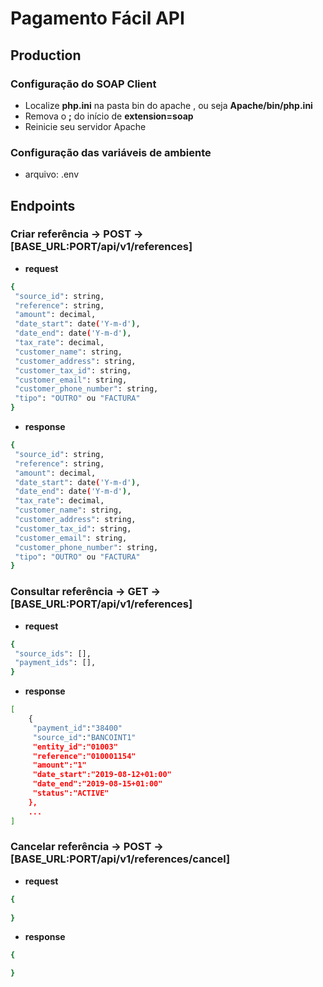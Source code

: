 # Pagamento Fácil API

## Production

### Configuração do SOAP Client

- Localize **php.ini** na pasta bin do apache , ou seja **Apache/bin/php.ini**
- Remova o **;** do início de **extension=soap**
- Reinicie seu servidor Apache

### Configuração das variáveis de ambiente

- arquivo: .env

## Endpoints

### Criar referência -> **POST** -> [BASE_URL:PORT/api/v1/references]

- **request**

```sh request
{
 "source_id": string,
 "reference": string,
 "amount": decimal,
 "date_start": date('Y-m-d'),
 "date_end": date('Y-m-d'),
 "tax_rate": decimal,
 "customer_name": string,
 "customer_address": string,
 "customer_tax_id": string,
 "customer_email": string,
 "customer_phone_number": string,
 "tipo": "OUTRO" ou "FACTURA"
}
```

- **response**

```sh
{
 "source_id": string,
 "reference": string,
 "amount": decimal,
 "date_start": date('Y-m-d'),
 "date_end": date('Y-m-d'),
 "tax_rate": decimal,
 "customer_name": string,
 "customer_address": string,
 "customer_tax_id": string,
 "customer_email": string,
 "customer_phone_number": string,
 "tipo": "OUTRO" ou "FACTURA"
}
```

### Consultar referência -> **GET** -> [BASE_URL:PORT/api/v1/references]

- **request**

```sh request
{
 "source_ids": [],
 "payment_ids": [],
}
```

- **response**

```sh
[
    {
     "payment_id":"38400"
     "source_id":"BANCOINT1"
     "entity_id":"01003"
     "reference":"010001154"
     "amount":"1"
     "date_start":"2019-08-12+01:00"
     "date_end":"2019-08-15+01:00"
     "status":"ACTIVE"
    },
    ...
]
```

### Cancelar referência -> **POST** -> [BASE_URL:PORT/api/v1/references/cancel]

- **request**

```sh request
{
 
}
```

- **response**

```sh
{

}
```
